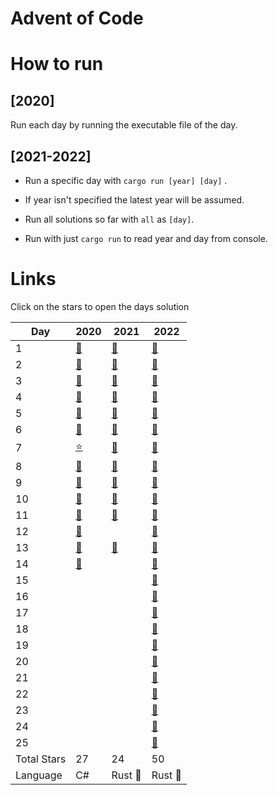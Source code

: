 # Advent of Code

# How to run

## [2020]

Run each day by running the executable file of the day.

## [2021-2022]

-   Run a specific day with `cargo run [year] [day]` .

-   If year isn't specified the latest year will be assumed.

-   Run all solutions so far with `all` as `[day]`.

-   Run with just `cargo run` to read year and day from console.

# Links

Click on the stars to open the days solution

| Day | 2020 | 2021 | 2022 |
| --- | --- | --- | --- |
| 1 | [:star2:](2020/Day1/Day1.cs) | [:star2:](2021-22/src/solutions/year2021/day1.rs) | [:star2:](2021-22/src/solutions/year2022/day1.rs) |
| 2 | [:star2:](2020/Day2/Day2.cs) | [:star2:](2021-22/src/solutions/year2021/day2.rs) | [:star2:](2021-22/src/solutions/year2022/day2.rs) |
| 3 | [:star2:](2020/Day3/Day3.cs) | [:star2:](2021-22/src/solutions/year2021/day3.rs) | [:star2:](2021-22/src/solutions/year2022/day3.rs) |
| 4 | [:star2:](2020/Day4/Day4.cs) | [:star2:](2021-22/src/solutions/year2021/day4.rs) | [:star2:](2021-22/src/solutions/year2022/day4.rs) |
| 5 | [:star2:](2020/Day5/Day5.cs) | [:star2:](2021-22/src/solutions/year2021/day5.rs) | [:star2:](2021-22/src/solutions/year2022/day5.rs) |
| 6 | [:star2:](2020/Day6/Day6.cs) | [:star2:](2021-22/src/solutions/year2021/day6.rs) | [:star2:](2021-22/src/solutions/year2022/day6.rs) |
| 7 | [:star:](2020/Day7/Day7.cs) | [:star2:](2021-22/src/solutions/year2021/day7.rs) | [:star2:](2021-22/src/solutions/year2022/day7.rs) |
| 8 | [:star2:](2020/Day8/Day8.cs) | [:star2:](2021-22/src/solutions/year2021/day8.rs) | [:star2:](2021-22/src/solutions/year2022/day8.rs) |
| 9 | [:star2:](2020/Day9/Day9.cs) | [:star2:](2021-22/src/solutions/year2021/day9.rs) | [:star2:](2021-22/src/solutions/year2022/day9.rs) |
| 10 | [:star2:](2020/Day10/Day10.cs) | [:star2:](2021-22/src/solutions/year2021/day10.rs) | [:star2:](2021-22/src/solutions/year2022/day10.rs) |
| 11 | [:star2:](2020/Day11/Day11.cs) | [:star2:](2021-22/src/solutions/year2021/day11.rs) | [:star2:](2021-22/src/solutions/year2022/day11.rs) |
| 12 | [:star2:](2020/Day12/Day12.cs) |  | [:star2:](2021-22/src/solutions/year2022/day12.rs) |
| 13 | [:star2:](2020/Day13/Day13.cs) | [:star2:](2021-22/src/solutions/year2021/day13.rs) | [:star2:](2021-22/src/solutions/year2022/day13.rs) |
| 14 | [:star2:](2020/Day14/Day14.cs) |  | [:star2:](2021-22/src/solutions/year2022/day14.rs) |
| 15 |  |  | [:star2:](2021-22/src/solutions/year2022/day15.rs) |
| 16 |  |  | [:star2:](2021-22/src/solutions/year2022/day16.rs) |
| 17 |  |  | [:star2:](2021-22/src/solutions/year2022/day17.rs) |
| 18 |  |  | [:star2:](2021-22/src/solutions/year2022/day18.rs) |
| 19 |  |  | [:star2:](2021-22/src/solutions/year2022/day19.rs) |
| 20 |  |  | [:star2:](2021-22/src/solutions/year2022/day20.rs) |
| 21 |  |  | [:star2:](2021-22/src/solutions/year2022/day21.rs) |
| 22 |  |  | [:star2:](2021-22/src/solutions/year2022/day22.rs) |
| 23 |  |  | [:star2:](2021-22/src/solutions/year2022/day23.rs) |
| 24 |  |  | [:star2:](2021-22/src/solutions/year2022/day24.rs) |
| 25 |  |  | [:star2:](2021-22/src/solutions/year2022/day25.rs) |
| Total Stars | 27 | 24 | 50 |
| Language | C# | Rust :crab: | Rust :crab: |
